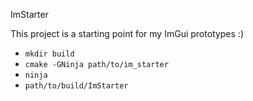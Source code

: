 ImStarter

This project is a starting point for my ImGui prototypes :) 

* `mkdir build` 
* `cmake -GNinja path/to/im_starter`
* `ninja`
* `path/to/build/ImStarter`

